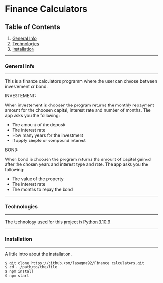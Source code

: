 # Finance Calculators
## Table of Contents
1. [General Info](#general-info)
2. [Technologies](#technologies)
3. [Installation](#installation)
***
### General Info
***
This is a finance calculators programm where the user can choose between investement or bond.

INVESTEMENT:

When investement is choosen the program returns the monthly repayment amount for the choosen capital, interest rate and number of months.
The app asks you the following:
* The amount of the deposit 
* The interest rate 
* How many years for the investment
* If apply simple or compound interest

BOND: 

When bond is choosen the program returns the amount of capital gained after the chosen years and interest type and rate.
The app asks you the following:
* The value of the property
* The interest rate
* The months to repay the bond
***
### Technologies
***
The technology used for this project is [Python 3.10.9](https://www.python.org/downloads/release/python-3109/) 
***
### Installation
***
A little intro about the installation. 
```
$ git clone https://github.com/lasagna92/Finance_calculators.git
$ cd ../path/to/the/file
$ npm install
$ npm start
```
